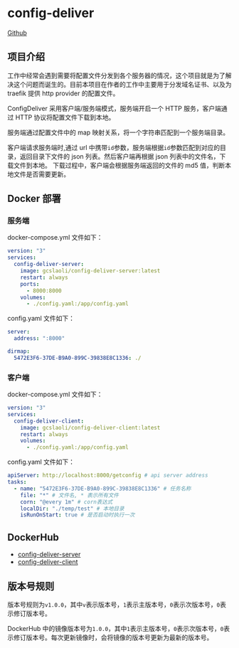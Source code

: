 # config-deliver

[Github](https://github.com/gcslaoli/config-deliver)

## 项目介绍

工作中经常会遇到需要将配置文件分发到各个服务器的情况，这个项目就是为了解决这个问题而诞生的。目前本项目在作者的工作中主要用于分发域名证书、以及为 traefik 提供 http provider 的配置文件。

ConfigDeliver 采用客户端/服务端模式，服务端开启一个 HTTP 服务，客户端通过 HTTP 协议将配置文件下载到本地。

服务端通过配置文件中的 map 映射关系，将一个字符串匹配到一个服务端目录。

客户端请求服务端时,通过 url 中携带`id`参数，服务端根据`id`参数匹配到对应的目录，返回目录下文件的 json 列表。然后客户端再根据 json 列表中的文件名，下载文件到本地。 下载过程中，客户端会根据服务端返回的文件的 md5 值，判断本地文件是否需要更新。

## Docker 部署

### 服务端

docker-compose.yml 文件如下：

```yaml
version: "3"
services:
  config-deliver-server:
    image: gcslaoli/config-deliver-server:latest
    restart: always
    ports:
      - 8000:8000
    volumes:
      - ./config.yaml:/app/config.yaml
```

config.yaml 文件如下：

```yaml
server:
  address: ":8000"

dirmap:
  5472E3F6-37DE-B9A0-899C-39838E8C1336: ./
```

### 客户端

docker-compose.yml 文件如下：

```yaml
version: "3"
services:
  config-deliver-client:
    image: gcslaoli/config-deliver-client:latest
    restart: always
    volumes:
      - ./config.yaml:/app/config.yaml
```

config.yaml 文件如下：

```yaml
apiServer: http://localhost:8000/getconfig # api server address
tasks:
  - name: "5472E3F6-37DE-B9A0-899C-39838E8C1336" # 任务名称
    file: "*" # 文件名, * 表示所有文件
    corn: "@every 1m" # corn表达式
    localDir: "./temp/test" # 本地目录
    isRunOnStart: true # 是否启动时执行一次
```

## DockerHub

- [config-deliver-server](https://hub.docker.com/r/gcslaoli/config-deliver-server)
- [config-deliver-client](https://hub.docker.com/r/gcslaoli/config-deliver-client)

## 版本号规则

版本号规则为`v1.0.0`，其中`v`表示版本号，`1`表示主版本号，`0`表示次版本号，`0`表示修订版本号。

DockerHub 中的镜像版本号为`1.0.0`，其中`1`表示主版本号，`0`表示次版本号，`0`表示修订版本号。每次更新镜像时，会将镜像的版本号更新为最新的版本号。
